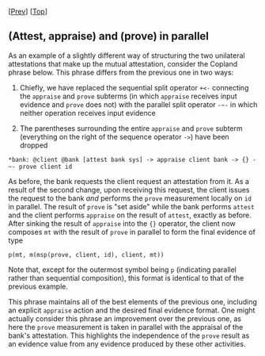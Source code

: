 \[[Prev](bcb_sq_appraise_sink.md)\] \[[Top](../mutual.md)\]

## (Attest, appraise) and (prove) in parallel

As an example of a slightly different way of structuring the two
unilateral attestations that make up the mutual attestation, consider
the Copland phrase below.  This phrase differs from the previous one
in two ways:

1. Chiefly, we have replaced the sequential split operator `+<-`
  connecting the `appraise` and `prove` subterms (in which `appraise`
  receives input evidence and `prove` does not) with the parallel
  split operator `-~-` in which neither operation receives input
  evidence

2. The parentheses surrounding the entire `appraise` and `prove`
  subterm (everything on the right of the sequence operator `->`) have
  been dropped

```
*bank: @client @bank [attest bank sys] -> appraise client bank -> {} -~- prove client id
```

As before, the bank requests the client request an attestation from
it.  As a result of the second change, upon receiving this request,
the client issues the request to the bank *and* performs the `prove`
measurement locally on `id` in parallel.  The result of `prove` is
"set aside" while the bank performs `attest` and the client performs
`appraise` on the result of `attest`, exactly as before.  After
sinking the result of `appraise` into the `{}` operator, the client
now composes `mt` with the result of `prove` in parallel to form the
final evidence of type

    p(mt, m(msp(prove, client, id), client, mt))

Note that, except for the outermost symbol being `p` (indicating
parallel rather than sequential composition), this format is identical
to that of the previous example.

This phrase maintains all of the best elements of the previous one,
including an explicit `appraise` action and the desired final evidence
format.  One might actually consider this phrase an improvement over
the previous one, as here the `prove` measurement is taken in parallel
with the appraisal of the bank's attestation.  This highlights the
independence of the `prove` result as an evidence value from any
evidence produced by these other activities.
